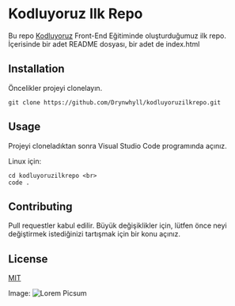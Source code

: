 # **Kodluyoruz Ilk Repo**
Bu repo [Kodluyoruz](https://kodluyoruz.org/tr/kodluyoruz/) Front-End Eğitiminde oluşturduğumuz ilk repo. İçerisinde bir adet README dosyası, bir adet de index.html
## **Installation**
Öncelikler projeyi clonelayın.

```
git clone https://github.com/Drynwhyll/kodluyoruzilkrepo.git
```
## **Usage**
Projeyi cloneladıktan sonra Visual Studio Code programında açınız.

Linux için:

```
cd kodluyoruzilkrepo <br>
code .
```

## **Contributing**
Pull requestler kabul edilir. Büyük değişiklikler için, lütfen önce neyi değiştirmek istediğinizi tartışmak için bir konu açınız.

## **License**

[MIT](https://choosealicense.com/licenses/mit/)

Image:
![Lorem Picsum](https:\\picsum.photos/200/300)